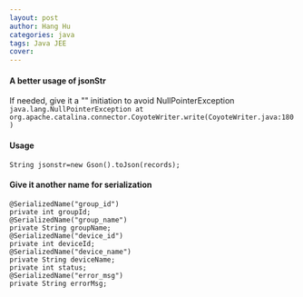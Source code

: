 ```yaml
---
layout: post
author: Hang Hu
categories: java
tags: Java JEE 
cover: 
---
```


#### A better usage of jsonStr

If needed, give it a "" initiation to avoid NullPointerException
` java.lang.NullPointerException
        at org.apache.catalina.connector.CoyoteWriter.write(CoyoteWriter.java:180)
`
#### Usage

```
String jsonstr=new Gson().toJson(records);
```
#### Give it another name for serialization

```
@SerializedName("group_id")
private int groupId;
@SerializedName("group_name")
private String groupName;
@SerializedName("device_id")
private int deviceId;
@SerializedName("device_name")
private String deviceName;
private int status;
@SerializedName("error_msg")
private String errorMsg;
```
